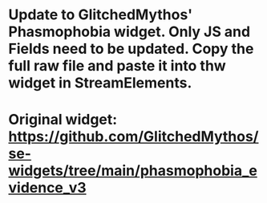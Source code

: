# Update to GlitchedMythos' Phasmophobia widget. Only JS and Fields need to be updated. Copy the full raw file and paste it into thw widget in StreamElements.
#
# Original widget: https://github.com/GlitchedMythos/se-widgets/tree/main/phasmophobia_evidence_v3
